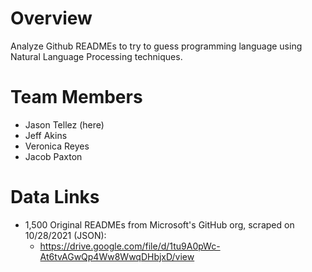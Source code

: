 # Overview
Analyze Github READMEs to try to guess programming language using Natural Language Processing techniques.

# Team Members
- Jason Tellez (here)
- Jeff Akins
- Veronica Reyes
- Jacob Paxton

# Data Links
- 1,500 Original READMEs from Microsoft's GitHub org, scraped on 10/28/2021 (JSON): 
    * https://drive.google.com/file/d/1tu9A0pWc-At6tvAGwQp4Ww8WwqDHbjxD/view